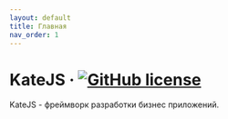 ```yaml
---
layout: default
title: Главная
nav_order: 1
---
```

# KateJS &middot; [![GitHub license](https://github.com/romannep/katejs/raw/master/gplv3-88x31.png)](https://github.com/romannep/katejs/blob/master/LICENSE)

KateJS - фреймворк разработки бизнес приложений.

